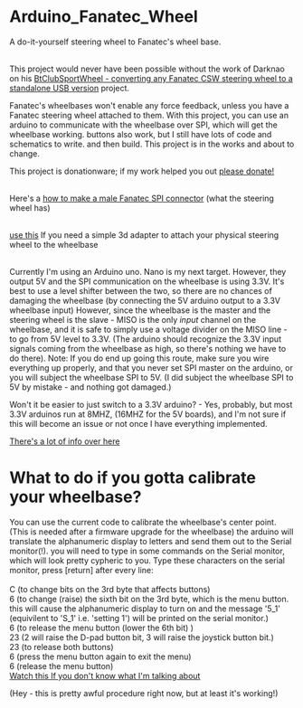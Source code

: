 # Arduino_Fanatec_Wheel
A do-it-yourself steering wheel to Fanatec's wheel base.<br/><br/>
  
This project would never have been possible without the work of Darknao on his [BtClubSportWheel - converting any Fanatec CSW steering wheel to a standalone USB version](https://github.com/darknao/btClubSportWheel) project.
  
Fanatec's wheelbases won't enable any force feedback, unless you have a Fanatec steering wheel attached to them.
With this project, you can use an arduino to communicate with the wheelbase over SPI, which will get the wheelbase working.
buttons also work, but I still have lots of code and schematics to write. and then build. This project is in the works and about to change.

This project is donationware; if my work helped you out [please donate!](https://paypal.me/lshachar?locale.x=en_US)<br/><br/>


Here's a [how to make a male Fanatec SPI connector](Steering%20wheel%20connector%20-%20howto/Readme.md) (what the steering wheel has)<br/><br/>

[use this](3d%20Models/fanatec%20adapter%20v1.STL) If you need a simple 3d adapter to attach your physical steering wheel to the wheelbase<br/><br/>

Currently I'm using an Arduino uno. Nano is my next target. However, they output 5V and the SPI communication on the wheelbase
is using 3.3V.
It's best to use a level shifter between the two, so there are no chances of damaging the wheelbase (by connecting the 5V arduino 
output to a 3.3V wheelbase input)
However, since the wheelbase is the master and the steering wheel is the slave - MISO is the only *input* channel on the wheelbase,
and it is safe to simply use a voltage divider on the MISO line - to go from 5V level to 3.3V. (The arduino should recognize the 3.3V input signals coming from the wheelbase as high, so there's nothing we have to do there).
Note: If you do end up going this route, make sure you wire everything up properly, and that you never set SPI master on the arduino, or you will subject the wheelbase SPI to 5V. (I did subject the wheelbase SPI to 5V by mistake - and nothing got damaged.)

Won't it be easier to just switch to a 3.3V arduino? - Yes, probably, but most 3.3V arduinos run at 8MHZ, (16MHZ for the 5V boards), and I'm not sure if this will become an issue or not once I have everything implemented.

[There's a lot of info over here](https://github.com/darknao/btClubSportWheel/issues/12)


# What to do if you gotta calibrate your wheelbase?
You can use the current code to calibrate the wheelbase's center point. (This is needed after a firmware upgrade for the wheelbase) the arduino will translate the alphanumeric display to letters and send them out to the Serial monitor(!). you will need to type in some commands on the Serial monitor, which will look pretty cypheric to you.
Type these characters on the serial monitor, press [return] after every line: <br/><br/>
C		(to change bits on the 3rd byte that affects buttons)  
6		(to change (raise) the sixth bit on the 3rd byte, which is the menu button. this will cause the alphanumeric display to turn on and the message '5_1' (equivilent to 'S_1' i.e. 'setting 1') will be printed on the serial monitor.)  
6		(to release the menu button (lower the 6th bit) )  
23		(2 will raise the D-pad button bit, 3 will raise the joystick button bit.)  
23		(to release both buttons)  
6		(press the menu button again to exit the menu)  
6		(release the menu button)  
[Watch this If you don't know what I'm talking about](https://www.youtube.com/watch?v=yvhAKxjit8o)  

(Hey - this is pretty awful procedure right now, but at least it's working!)
